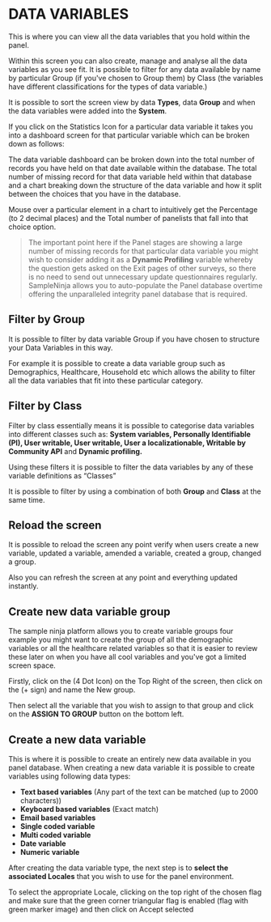 # DATA VARIABLES

This is where you can view all the data variables that you hold within the panel.

Within this screen you can also create, manage and analyse all the data variables as you see fit. It is possible to filter for any data available by name by particular Group (if you've chosen to Group them) by Class (the variables have different classifications for the types of data variable.)

It is possible to sort the screen view by data **Types**, data **Group** and when the data variables were added into the **System**.

If you click on the Statistics Icon for a particular data variable it takes you into a dashboard screen for that particular variable which can be broken down as follows:

The data variable dashboard can be broken down into the total number of records you have held on that date available within the database. The total number of missing record for that data variable held within that database and a chart breaking down the structure of the data variable and how it split between the choices that you have in the database.

Mouse over a particular element in a chart to intuitively get the Percentage (to 2 decimal places) and the Total number of panelists that fall into that choice option.

> The important point here if the Panel stages are showing a large number of missing records for that particular data variable you might wish to consider adding it as a **Dynamic Profiling** variable whereby the question gets asked on the Exit pages of other surveys, so there is no need to send out unnecessary update questionnaires regularly. SampleNinja allows you to auto-populate the Panel database overtime offering the unparalleled integrity panel database that is required.


## Filter by Group

It is possible to filter by data variable Group if you have chosen to structure your Data Variables in this way.

For example it is possible to create a data variable group such as Demographics, Healthcare, Household etc which allows the ability to filter all the data variables that fit into these particular category.


## Filter by Class

Filter by class essentially means it is possible to categorise data variables into different classes such as:
**System variables, Personally Identifiable (PI), User writable, User writable, User a localizationable,  Writable by Community API** and  **Dynamic profiling.**

Using these filters it is possible to filter the data variables by any of these variable definitions as “Classes”

It is possible to filter by using a combination of both **Group** and **Class** at the same time.

## Reload the screen

It is possible to reload the screen any point verify when users create a new variable, updated a variable,  amended a variable,  created a group, changed a group.

Also you can refresh the screen at any point and everything updated instantly.

## Create new data variable group

The sample ninja platform allows you to create variable groups four example you might want to create the group of all the demographic variables or all the healthcare related variables so that it is easier to review these later on when you have all cool variables and you've got a limited screen space.

Firstly, click on the (4 Dot Icon) on the Top Right of the screen, then click on the (+ sign) and name the New group.

Then select all the variable that you wish to assign to that group and click on the **ASSIGN TO GROUP** button on the bottom left.

## Create a new data variable

This is where it is possible to create an entirely new data available in you panel database. When creating a new data variable it is possible to create variables using following data types:

- **Text based variables** (Any part of the text can be matched (up to 2000 characters))
- **Keyboard based variables** (Exact match)
- **Email based variables**
- **Single coded variable**
- **Multi coded variable**
- **Date variable**
- **Numeric variable**

After creating the data variable type, the next step is to **select the associated Locales** that you wish to use for the panel environment.

To select the appropriate Locale, clicking on the top right of the chosen flag and make sure that the green corner triangular flag is enabled (flag with green marker image) and then click on Accept selected
